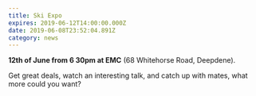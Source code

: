 ```yaml
---
title: Ski Expo
expires: 2019-06-12T14:00:00.000Z
date: 2019-06-08T23:52:04.891Z
category: news
---
```

**12th of June from 6 30pm at EMC** (68 Whitehorse Road, Deepdene).

Get great deals, watch an interesting talk, and catch up with mates, what more could you want?
